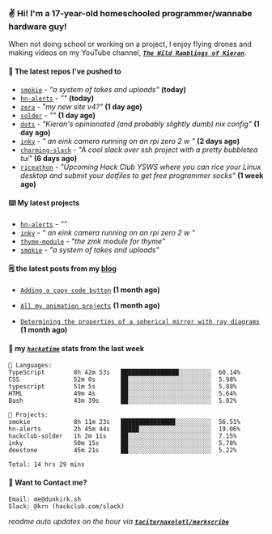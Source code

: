 ### ✌️ Hi! I'm a 17-year-old homeschooled programmer/wannabe hardware guy!

When not doing school or working on a project, I enjoy flying drones and making videos on my YouTube channel, [**_`The Wild Ramblings of Kieran`_**](https://youtube.com/@kieran.rambles).

#### 👷 The latest repos I've pushed to

- [`smokie`](https://github.com/taciturnaxolotl/smokie) - _"a system of takes and uploads"_ **(today)**
- [`hn-alerts`](https://github.com/taciturnaxolotl/hn-alerts) - _""_ **(today)**
- [`zera`](https://github.com/taciturnaxolotl/zera) - _"my new site v4?"_ **(1 day ago)**
- [`solder`](https://github.com/hackclub/solder) - _""_ **(1 day ago)**
- [`dots`](https://github.com/taciturnaxolotl/dots) - _"Kieran's opinionated (and probably slightly dumb) nix config"_ **(1 day ago)**
- [`inky`](https://github.com/taciturnaxolotl/inky) - _" an eink camera running on an rpi zero 2 w "_ **(2 days ago)**
- [`charming-slack`](https://github.com/taciturnaxolotl/charming-slack) - _"A cool slack over ssh project with a pretty bubbletea tui"_ **(6 days ago)**
- [`riceathon`](https://github.com/hackclub/riceathon) - _"Upcoming Hack Club YSWS where you can rice your Linux desktop and submit your dotfiles to get free programmer socks"_ **(1 week ago)**

#### ⌨️ My latest projects

- [`hn-alerts`](https://github.com/taciturnaxolotl/hn-alerts) - _""_
- [`inky`](https://github.com/taciturnaxolotl/inky) - _" an eink camera running on an rpi zero 2 w "_
- [`thyme-module`](https://github.com/taciturnaxolotl/thyme-module) - _"the zmk module for thyme"_
- [`smokie`](https://github.com/taciturnaxolotl/smokie) - _"a system of takes and uploads"_

#### 🗒️ the latest posts from my [blog](https://dunkirk.sh)

- [`Adding a copy code button`](https://dunkirk.sh/blog/adding-a-copy-button/) **(1 month ago)**

- [`All my animation projects`](https://dunkirk.sh/blog/my-animations/) **(1 month ago)**

- [`Determining the properties of a spherical mirror with ray diagrams`](https://dunkirk.sh/blog/spherical-ray-diagrams/) **(1 month ago)**



#### 📡 my [_`hackatime`_](https://waka.hackclub.com) stats from the last week

```text
💾 Languages:
TypeScript        8h 42m 53s   ████████████████░░░░░░░░░  60.14%
CSS               52m 0s       ██░░░░░░░░░░░░░░░░░░░░░░░  5.98%
typescript        51m 5s       ██░░░░░░░░░░░░░░░░░░░░░░░  5.88%
HTML              49m 4s       ██░░░░░░░░░░░░░░░░░░░░░░░  5.64%
Bash              43m 39s      ██░░░░░░░░░░░░░░░░░░░░░░░  5.02%

💼 Projects:
smokie            8h 11m 23s   ███████████████░░░░░░░░░░  56.51%
hn-alerts         2h 45m 44s   █████░░░░░░░░░░░░░░░░░░░░  19.06%
hackclub-solder   1h 2m 11s    ██░░░░░░░░░░░░░░░░░░░░░░░  7.15%
inky              50m 15s      ██░░░░░░░░░░░░░░░░░░░░░░░  5.78%
deestone          45m 21s      ██░░░░░░░░░░░░░░░░░░░░░░░  5.22%

Total: 14 hrs 29 mins
```

#### 📮 Want to Contact me?

```text
Email: me@dunkirk.sh
Slack: @krn (hackclub.com/slack)
```

_readme auto updates on the hour via [**`taciturnaxolotl/markscribe`**](https://github.com/taciturnaxolotl/markscribe)_
